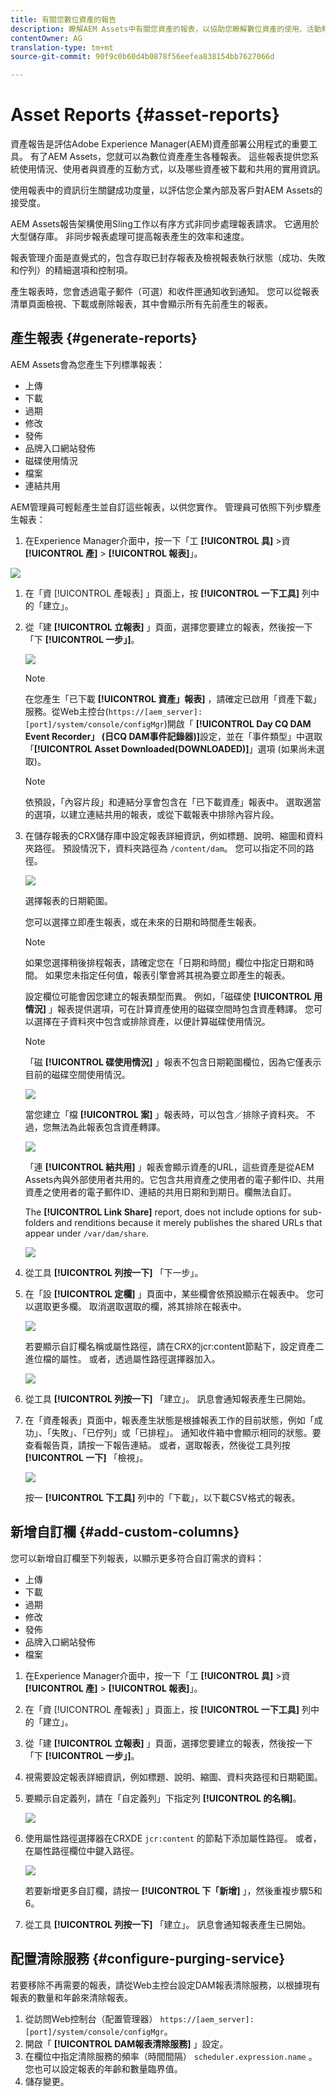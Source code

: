 ```yaml
---
title: 有關您數位資產的報告
description: 瞭解AEM Assets中有關您資產的報表，以協助您瞭解數位資產的使用、活動和共用。
contentOwner: AG
translation-type: tm+mt
source-git-commit: 90f9c0b60d4b0878f56eefea838154bb7627066d

---
```



# Asset Reports {#asset-reports}

資產報告是評估Adobe Experience Manager(AEM)資產部署公用程式的重要工具。 有了AEM Assets，您就可以為數位資產產生各種報表。 這些報表提供您系統使用情況、使用者與資產的互動方式，以及哪些資產被下載和共用的實用資訊。

使用報表中的資訊衍生關鍵成功度量，以評估您企業內部及客戶對AEM Assets的接受度。

AEM Assets報告架構使用Sling工作以有序方式非同步處理報表請求。 它適用於大型儲存庫。 非同步報表處理可提高報表產生的效率和速度。

報表管理介面是直覺式的，包含存取已封存報表及檢視報表執行狀態（成功、失敗和佇列）的精細選項和控制項。

產生報表時，您會透過電子郵件（可選）和收件匣通知收到通知。 您可以從報表清單頁面檢視、下載或刪除報表，其中會顯示所有先前產生的報表。

## 產生報表 {#generate-reports}

AEM Assets會為您產生下列標準報表：

* 上傳
* 下載
* 過期
* 修改
* 發佈
* 品牌入口網站發佈
* 磁碟使用情況
* 檔案
* 連結共用

AEM管理員可輕鬆產生並自訂這些報表，以供您實作。 管理員可依照下列步驟產生報表：

1. 在Experience Manager介面中，按一下「工 **[!UICONTROL 具]** >資 **[!UICONTROL 產]** > **[!UICONTROL 報表]**」。

![](assets/AssetsReportNavigation.png)

1. 在「資 [!UICONTROL 產報表] 」頁面上，按 **[!UICONTROL 一下工具]** 列中的「建立」。
1. 從「建 **[!UICONTROL 立報表]** 」頁面，選擇您要建立的報表，然後按一下「下 **[!UICONTROL 一步」]**。

   ![](assets/choose_report.png)

   >[!NOTE]
   >
   >在您產生「已下載 **[!UICONTROL 資產」報表]** ，請確定已啟用「資產下載」服務。從Web主控台(`https://[aem_server]:[port]/system/console/configMgr`)開啟「 **[!UICONTROL Day CQ DAM Event Recorder」 (日CQ DAM事件記錄器)]**&#x200B;設定，並在「事件類型」中選取「**[!UICONTROL Asset Downloaded(DOWNLOADED)]**」選項 (如果尚未選取)。

   >[!NOTE]
   >
   >依預設，「內容片段」和連結分享會包含在「已下載資產」報表中。 選取適當的選項，以建立連結共用的報表，或從下載報表中排除內容片段。

1. 在儲存報表的CRX儲存庫中設定報表詳細資訊，例如標題、說明、縮圖和資料夾路徑。 預設情況下，資料夾路徑為 `/content/dam`。 您可以指定不同的路徑。

   ![](assets/report_configuration.png)

   選擇報表的日期範圍。

   您可以選擇立即產生報表，或在未來的日期和時間產生報表。

   >[!NOTE]
   >
   >如果您選擇稍後排程報表，請確定您在「日期和時間」欄位中指定日期和時間。 如果您未指定任何值，報表引擎會將其視為要立即產生的報表。

   設定欄位可能會因您建立的報表類型而異。 例如，「磁碟使 **[!UICONTROL 用情況]** 」報表提供選項，可在計算資產使用的磁碟空間時包含資產轉譯。 您可以選擇在子資料夾中包含或排除資產，以便計算磁碟使用情況。

   >[!NOTE]
   >
   >「磁 **[!UICONTROL 碟使用情況]** 」報表不包含日期範圍欄位，因為它僅表示目前的磁碟空間使用情況。

   ![](assets/disk_usage_configuration.png)

   當您建立「檔 **[!UICONTROL 案]** 」報表時，可以包含／排除子資料夾。 不過，您無法為此報表包含資產轉譯。

   ![](assets/files_report.png)

   「連 **[!UICONTROL 結共用]** 」報表會顯示資產的URL，這些資產是從AEM Assets內與外部使用者共用的。它包含共用資產之使用者的電子郵件ID、共用資產之使用者的電子郵件ID、連結的共用日期和到期日。欄無法自訂。

   The **[!UICONTROL Link Share]** report, does not include options for sub-folders and renditions because it merely publishes the shared URLs that appear under `/var/dam/share`.

   ![](assets/link_share.png)

1. 從工具 **[!UICONTROL 列按一下]** 「下一步」。

1. 在「設 **[!UICONTROL 定欄]** 」頁面中，某些欄會依預設顯示在報表中。 您可以選取更多欄。 取消選取選取的欄，將其排除在報表中。

   ![](assets/configure_columns.png)

   若要顯示自訂欄名稱或屬性路徑，請在CRX的jcr:content節點下，設定資產二進位檔的屬性。 或者，透過屬性路徑選擇器加入。

   ![](assets/custom_columns.png)

1. 從工具 **[!UICONTROL 列按一下]** 「建立」。 訊息會通知報表產生已開始。
1. 在「資產報表」頁面中，報表產生狀態是根據報表工作的目前狀態，例如「成功」、「失敗」、「已佇列」或「已排程」。 通知收件箱中會顯示相同的狀態。要查看報告頁，請按一下報告連結。 或者，選取報表，然後從工具列按 **[!UICONTROL 一下]** 「檢視」。

   ![](assets/report_page.png)

   按一 **[!UICONTROL 下工具]** 列中的「下載」，以下載CSV格式的報表。

## 新增自訂欄 {#add-custom-columns}

您可以新增自訂欄至下列報表，以顯示更多符合自訂需求的資料：

* 上傳
* 下載
* 過期
* 修改
* 發佈
* 品牌入口網站發佈
* 檔案

1. 在Experience Manager介面中，按一下「工 **[!UICONTROL 具]** >資 **[!UICONTROL 產]** > **[!UICONTROL 報表]**」。
1. 在「資 [!UICONTROL 產報表] 」頁面上，按 **[!UICONTROL 一下工具]** 列中的「建立」。

1. 從「建 **[!UICONTROL 立報表]** 」頁面，選擇您要建立的報表，然後按一下「下 **[!UICONTROL 一步」]**。
1. 視需要設定報表詳細資訊，例如標題、說明、縮圖、資料夾路徑和日期範圍。

1. 要顯示自定義列，請在「自定義列」下指定列 **[!UICONTROL 的名稱]**。

   ![](assets/custom_columns-1.png)

1. 使用屬性路徑選擇器在CRXDE `jcr:content` 的節點下添加屬性路徑。 或者，在屬性路徑欄位中鍵入路徑。

   ![](assets/property_picker.png)

   若要新增更多自訂欄，請按一 **[!UICONTROL 下「新增]** 」，然後重複步驟5和6。

1. 從工具 **[!UICONTROL 列按一下]** 「建立」。 訊息會通知報表產生已開始。

## 配置清除服務 {#configure-purging-service}

若要移除不再需要的報表，請從Web主控台設定DAM報表清除服務，以根據現有報表的數量和年齡來清除報表。

1. 從訪問Web控制台（配置管理器） `https://[aem_server]:[port]/system/console/configMgr`。
1. 開啟「 **[!UICONTROL DAM報表清除服務]** 」設定。
1. 在欄位中指定清除服務的頻率（時間間隔） `scheduler.expression.name` 。 您也可以設定報表的年齡和數量臨界值。
1. 儲存變更。
